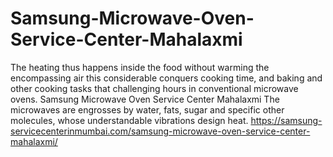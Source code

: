 # Samsung-Microwave-Oven-Service-Center-Mahalaxmi
The heating thus happens inside the food without warming the encompassing air this considerable conquers cooking time, and baking and other cooking tasks that challenging hours in conventional microwave ovens. Samsung Microwave Oven Service Center Mahalaxmi  The microwaves are engrosses by water, fats, sugar and specific other molecules, whose understandable vibrations design heat. https://samsung-servicecenterinmumbai.com/samsung-microwave-oven-service-center-mahalaxmi/
